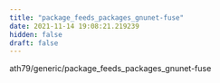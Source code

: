 ```yaml
---
title: "package_feeds_packages_gnunet-fuse"
date: 2021-11-14 19:08:21.219239
hidden: false
draft: false
---
```


ath79/generic/package_feeds_packages_gnunet-fuse

